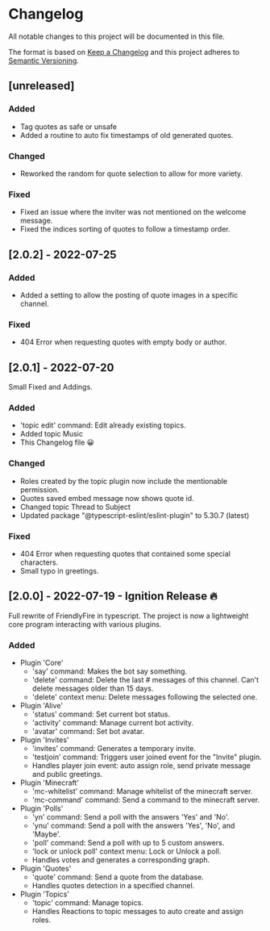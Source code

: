 
# Changelog

All notable changes to this project will be documented in this file.

The format is based on [Keep a Changelog](http://keepachangelog.com/)
and this project adheres to [Semantic Versioning](http://semver.org/).

## [unreleased]

### Added

- Tag quotes as safe or unsafe
- Added a routine to auto fix timestamps of old generated quotes.

### Changed

- Reworked the random for quote selection to allow for more variety.

### Fixed

- Fixed an issue where the inviter was not mentioned on the welcome message.
- Fixed the indices sorting of quotes to follow a timestamp order.

## [2.0.2] - 2022-07-25

### Added

- Added a setting to allow the posting of quote images in a specific channel.

### Fixed

- 404 Error when requesting quotes with empty body or author.

## [2.0.1] - 2022-07-20

Small Fixed and Addings.

### Added

- 'topic edit' command: Edit already existing topics.
- Added topic Music
- This Changelog file 😀

### Changed

- Roles created by the topic plugin now include the mentionable permission.
- Quotes saved embed message now shows quote id.
- Changed topic Thread to Subject
- Updated package "@typescript-eslint/eslint-plugin" to 5.30.7 (latest)

### Fixed

- 404 Error when requesting quotes that contained some special characters.
- Small typo in greetings.

## [2.0.0] - 2022-07-19 - Ignition Release 🔥

Full rewrite of FriendlyFire in typescript.
The project is now a lightweight core program interacting with various plugins.

### Added

- Plugin 'Core'
  - 'say' command: Makes the bot say something.
  - 'delete' command: Delete the last # messages of this channel. Can\'t delete messages older than 15 days.
  - 'delete' context menu: Delete messages following the selected one.
- Plugin 'Alive'
  - 'status' command: Set current bot status.
  - 'activity' command: Manage current bot activity.
  - 'avatar' command: Set bot avatar.
- Plugin 'Invites'
  - 'invites' command: Generates a temporary invite.
  - 'testjoin' command: Triggers user joined event for the "Invite" plugin.
  - Handles player join event: auto assign role, send private message and public greetings.
- Plugin 'Minecraft'
  - 'mc-whitelist' command: Manage whitelist of the minecraft server.
  - 'mc-command' command: Send a command to the minecraft server.
- Plugin 'Polls'
  - 'yn' command: Send a poll with the answers 'Yes' and 'No'.
  - 'ynu' command: Send a poll with the answers 'Yes', 'No', and 'Maybe'.
  - 'poll' command: Send a poll with up to 5 custom answers.
  - 'lock or unlock poll' context menu: Lock or Unlock a poll.
  - Handles votes and generates a corresponding graph.
- Plugin 'Quotes'
  - 'quote' command: Send a quote from the database.
  - Handles quotes detection in a specified channel.
- Plugin 'Topics'
  - 'topic' command: Manage topics.
  - Handles Reactions to topic messages to auto create and assign roles.

